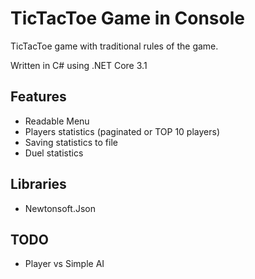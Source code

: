 # TicTacToe Game in Console

TicTacToe game with traditional rules of the game.

Written in C# using .NET Core 3.1

## Features
- Readable Menu
- Players statistics (paginated or TOP 10 players)
- Saving statistics to file
- Duel statistics

## Libraries
- Newtonsoft.Json

## TODO
- Player vs Simple AI

